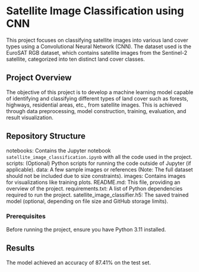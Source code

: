 # Satellite Image Classification using CNN

This project focuses on classifying satellite images into various land cover types using a Convolutional Neural Network (CNN). The dataset used is the EuroSAT RGB dataset, which contains satellite images from the Sentinel-2 satellite, categorized into ten distinct land cover classes.

## Project Overview

The objective of this project is to develop a machine learning model capable of identifying and classifying different types of land cover such as forests, highways, residential areas, etc., from satellite images. This is achieved through data preprocessing, model construction, training, evaluation, and result visualization.

## Repository Structure

notebooks: Contains the Jupyter notebook `satellite_image_classification.ipynb` with all the code used in the project.
scripts: (Optional) Python scripts for running the code outside of Jupyter (if applicable).
data: A few sample images or references (Note: The full dataset should not be included due to size constraints).
images: Contains images for visualizations like training plots.
README.md: This file, providing an overview of the project.
requirements.txt: A list of Python dependencies required to run the project.
satellite_image_classifier.h5: The saved trained model (optional, depending on file size and GitHub storage limits).

### Prerequisites

Before running the project, ensure you have Python 3.11 installed.

## Results
The model achieved an accuracy of 87.41% on the test set.
